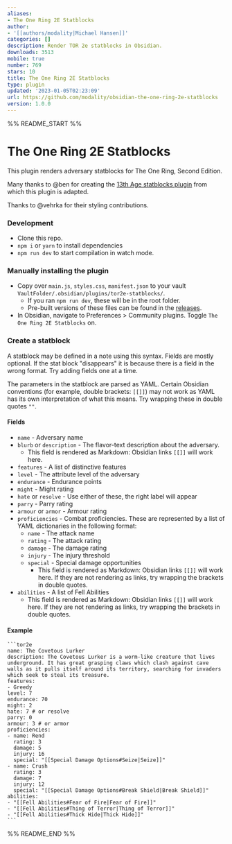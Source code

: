 ```yaml
---
aliases:
- The One Ring 2E Statblocks
author:
- '[[authors/modality|Michael Hansen]]'
categories: []
description: Render TOR 2e statblocks in Obsidian.
downloads: 3513
mobile: true
number: 769
stars: 10
title: The One Ring 2E Statblocks
type: plugin
updated: '2023-01-05T02:23:09'
url: https://github.com/modality/obsidian-the-one-ring-2e-statblocks
version: 1.0.0
---
```


%% README_START %%

# The One Ring 2E Statblocks

This plugin renders adversary statblocks for The One Ring, Second Edition.

Many thanks to @ben for creating the [13th Age statblocks plugin](https://github.com/ben/obsidian-13th-age-statblocks) from which this plugin is adapted.

Thanks to @vehrka for their styling contributions.

### Development

- Clone this repo.
- `npm i` or `yarn` to install dependencies
- `npm run dev` to start compilation in watch mode.

### Manually installing the plugin

- Copy over `main.js`, `styles.css`, `manifest.json` to your vault `VaultFolder/.obsidian/plugins/tor2e-statblocks/`.
  - If you ran `npm run dev`, these will be in the root folder.
  - Pre-built versions of these files can be found in the [releases](https://github.com/modality/obsidian-the-one-ring-2e-statblocks/releases).
- In Obsidian, navigate to Preferences > Community plugins. Toggle `The One Ring 2E Statblocks` on.

### Create a statblock

A statblock may be defined in a note using this syntax. Fields are mostly optional. If the stat block "disappears" it is because there is a field in the wrong format. Try adding fields one at a time.

The parameters in the statblock are parsed as YAML. Certain Obsidian conventions (for example, double brackets: `[[]]`) may not work as YAML has its own interpretation of what this means. Try wrapping these in double quotes `""`.

#### Fields

- `name` - Adversary name
- `blurb` or `description` - The flavor-text description about the adversary.
  - This field is rendered as Markdown: Obsidian links `[[]]` will work here.
- `features` - A list of distinctive features
- `level` - The attribute level of the adversary
- `endurance` - Endurance points
- `might` - Might rating
- `hate` or `resolve` - Use either of these, the right label will appear
- `parry` - Parry rating
- `armour` or `armor` - Armour rating
- `proficiencies` - Combat proficiencies. These are represented by a list of YAML dictionaries in the following format:
  - `name` - The attack name
  - `rating` - The attack rating
  - `damage` - The damage rating
  - `injury` - The injury threshold
  - `special` - Special damage opportunities
    - This field is rendered as Markdown: Obsidian links `[[]]` will work here. If they are not rendering as links, try wrapping the brackets in double quotes.
- `abilities` - A list of Fell Abilities
  - This field is rendered as Markdown: Obsidian links `[[]]` will work here. If they are not rendering as links, try wrapping the brackets in double quotes.

#### Example

````
```tor2e
name: The Covetous Lurker
description: The Covetous Lurker is a worm-like creature that lives underground. It has great grasping claws which clash against cave walls as it pulls itself around its territory, searching for invaders which seek to steal its treasure.
features:
- Greedy
level: 7
endurance: 70
might: 2
hate: 7 # or resolve
parry: 0
armour: 3 # or armor
proficiencies:
- name: Rend
  rating: 3
  damage: 5
  injury: 16
  special: "[[Special Damage Options#Seize|Seize]]"
- name: Crush
  rating: 3
  damage: 7
  injury: 12
  special: "[[Special Damage Options#Break Shield|Break Shield]]"
abilities:
- "[[Fell Abilities#Fear of Fire|Fear of Fire]]"
- "[[Fell Abilities#Thing of Terror|Thing of Terror]]"
- "[[Fell Abilities#Thick Hide|Thick Hide]]"
```
````


%% README_END %%